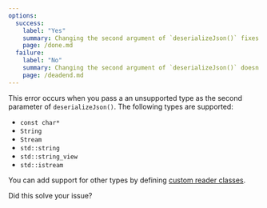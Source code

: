 ```yaml
---
options:
  success:
    label: "Yes"
    summary: Changing the second argument of `deserializeJson()` fixes the issue
    page: /done.md
  failure:
    label: "No"
    summary: Changing the second argument of `deserializeJson()` doesn't fix the issue
    page: /deadend.md
---
```


This error occurs when you pass a an unsupported type as the second parameter of `deserializeJson()`.
The following types are supported:

- `const char*`
- `String`
- `Stream`
- `std::string`
- `std::string_view`
- `std::istream`

You can add support for other types by defining [custom reader classes](https://arduinojson.org/news/2019/11/01/version-6-13-0/#custom-reader).

Did this solve your issue?
